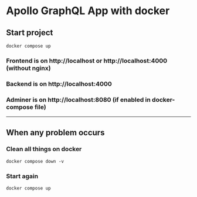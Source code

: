 # Apollo GraphQL App with docker

## Start project
``` docker compose up ```

### Frontend is on http://localhost or http://localhost:4000 (without nginx)
### Backend is on http://localhost:4000
### Adminer is on http://localhost:8080 (if enabled in docker-compose file)

___
## When any problem occurs
### Clean all things on docker
``` docker compose down -v ```
### Start again
``` docker compose up ```
